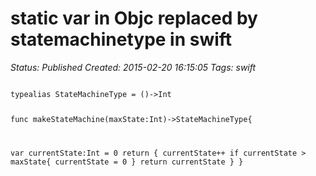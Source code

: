 # static var in Objc replaced by statemachinetype in swift

_Status: Published_
_Created: 2015-02-20 16:15:05_
_Tags: swift_

<code>
typealias StateMachineType = ()->Int

func makeStateMachine(maxState:Int)->StateMachineType{
  
  var currentState:Int = 0
  return {
    currentState++
    if currentState > maxState{
      currentState = 0
    }
    return currentState
  }
}
</code>